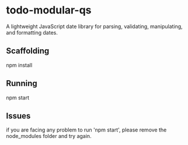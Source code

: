 # todo-modular-qs


A lightweight JavaScript date library for parsing, validating, manipulating, and formatting dates.



## Scaffolding

npm install

## Running

npm start

## Issues

if you are facing any problem to run 'npm start', please remove the node_modules folder and try again.